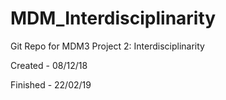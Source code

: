 # MDM_Interdisciplinarity
Git Repo for MDM3 Project 2: Interdisciplinarity 

Created - 08/12/18

Finished - 22/02/19


